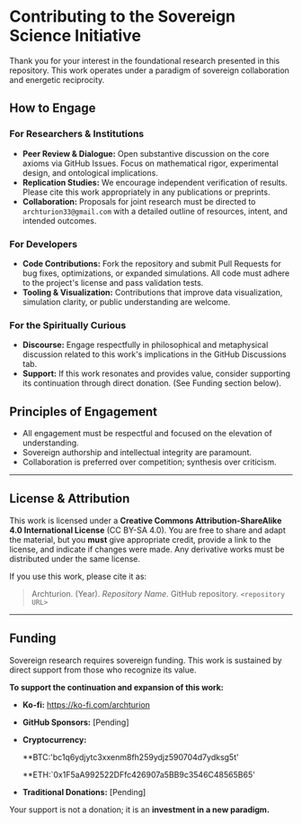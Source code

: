 # Contributing to the Sovereign Science Initiative

Thank you for your interest in the foundational research presented in this repository. This work operates under a paradigm of sovereign collaboration and energetic reciprocity.

## How to Engage

### For Researchers & Institutions
*   **Peer Review & Dialogue:** Open substantive discussion on the core axioms via GitHub Issues. Focus on mathematical rigor, experimental design, and ontological implications.
*   **Replication Studies:** We encourage independent verification of results. Please cite this work appropriately in any publications or preprints.
*   **Collaboration:** Proposals for joint research must be directed to `archturion33@gmail.com` with a detailed outline of resources, intent, and intended outcomes.

### For Developers
*   **Code Contributions:** Fork the repository and submit Pull Requests for bug fixes, optimizations, or expanded simulations. All code must adhere to the project's license and pass validation tests.
*   **Tooling & Visualization:** Contributions that improve data visualization, simulation clarity, or public understanding are welcome.

### For the Spiritually Curious
*   **Discourse:** Engage respectfully in philosophical and metaphysical discussion related to this work's implications in the GitHub Discussions tab.
*   **Support:** If this work resonates and provides value, consider supporting its continuation through direct donation. (See Funding section below).

## Principles of Engagement
*   All engagement must be respectful and focused on the elevation of understanding.
*   Sovereign authorship and intellectual integrity are paramount.
*   Collaboration is preferred over competition; synthesis over criticism.

---

## License & Attribution
This work is licensed under a **Creative Commons Attribution-ShareAlike 4.0 International License** (CC BY-SA 4.0). You are free to share and adapt the material, but you **must** give appropriate credit, provide a link to the license, and indicate if changes were made. Any derivative works must be distributed under the same license.

If you use this work, please cite it as:
> Archturion. (Year). *Repository Name*. GitHub repository. `<repository URL>`

---

## Funding
Sovereign research requires sovereign funding. This work is sustained by direct support from those who recognize its value.

**To support the continuation and expansion of this work:**
*   **Ko-fi:** https://ko-fi.com/archturion
*   **GitHub Sponsors:** [Pending]
*   **Cryptocurrency:**
  
    **BTC:'bc1q6ydjytc3xxenm8fh259ydjz590704d7ydksg5t'
    
    **ETH:`0x1F5aA992522DFfc426907a5BB9c3546C48565B65'
    
*   **Traditional Donations:** [Pending]

Your support is not a donation; it is an **investment in a new paradigm.**
